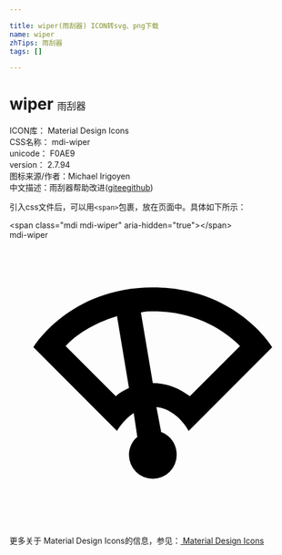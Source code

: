 ```yaml
---

title: wiper(雨刮器) ICON转svg、png下载
name: wiper
zhTips: 雨刮器
tags: []

---
```


# wiper  <small style="font-size: 60%;font-weight: 100">雨刮器</small>


<div class="detail-page">
<p>
<span>
ICON库：
<span class="badge-secondary badge">Material Design Icons</span> 
</span>
<br/>
<span>
CSS名称：
<span class="badge-secondary badge">mdi-wiper</span> 
</span>
<br/>
<span>
unicode：
<span class="badge-secondary badge">F0AE9</span> 
<copy-btn content='F0AE9' btn-title=""></copy-btn>
<copy-btn :content='String.fromCodePoint(parseInt("F0AE9", 16))' btn-title="复制U"></copy-btn>
</span>
<br/>
<span>
version：
<span class="badge-secondary badge">2.7.94</span> 
</span>
<br/>
<span>图标来源/作者：<span class="badge-light badge">Michael Irigoyen</span></span> 
<br/>
<span class="zh-detail">中文描述：<span class="badge-primary badge">雨刮器</span><span class="help-link"><span>帮助改进</span>(<a href="https://gitee.com/liuwave/icon-helper/edit/master/json/material/wiper.json" target="_blank" rel="noopener noreferrer">gitee</a><a href="https://github.com/liuwave/icon-helper/edit/master/json/material/wiper.json" target="_blank" rel="noopener noreferrer">github</a></span>)</span><br/>
</p>
</div>
<div class="alert alert-dark">
  <i class="mdi mdi-wiper mdi-48px"></i>
  <i class="mdi mdi-wiper mdi-36px"></i>
  <i class="mdi mdi-wiper mdi-24px"></i>
  <i class="mdi mdi-wiper mdi-18px"></i>
</div>
<div>
  <p>引入css文件后，可以用<code>&lt;span&gt;</code>包裹，放在页面中。具体如下所示：    
  </p>
  <div class="alert alert-primary" style="font-size: 14px">
    &lt;span class="mdi mdi-wiper" aria-hidden="true"&gt;&lt;/span&gt;
    <copy-btn content='<span class="mdi mdi-wiper" aria-hidden="true"></span>'></copy-btn>
  </div>
  <div class="alert alert-secondary">
    <i class="mdi mdi-wiper"
    style="font-size: 24px"
    aria-hidden="true"></i> mdi-wiper
    <copy-btn content="mdi-wiper" btn-title="复制图标名称"></copy-btn>
  </div>
</div>
<div id="svg" class="svg-wrap">
<svg xmlns="http://www.w3.org/2000/svg" viewBox="0 0 24 24"><path d="M12,4C5,4 2,9 2,9L9,16C9,16 9.5,15.1 10.4,14.5L10.7,16.5C10.3,16.8 10,17.4 10,18A2,2 0 0,0 12,20A2,2 0 0,0 14,18C14,17.1 13.5,16.4 12.7,16.1L12.3,14C14.1,14.2 15,16 15,16L22,9C22,9 19,4 12,4M15.1,13.1C14.3,12.5 13.3,12 12,12L11,6.1C11.3,6 11.7,6 12,6C15.7,6 18.1,7.7 19.3,8.9L15.1,13.1M8.9,13.1L4.7,8.9C5.5,8 7,7 9,6.4L10,12.4C9.6,12.6 9.2,12.8 8.9,13.1Z" /></svg>
</div>
<detail full-name='mdi-wiper'></detail>
    
<div><p>更多关于 Material Design Icons的信息，参见：<a target="_blank" href="https://iconhelper.cn/material.html"> Material Design Icons</a>
</p></div>
